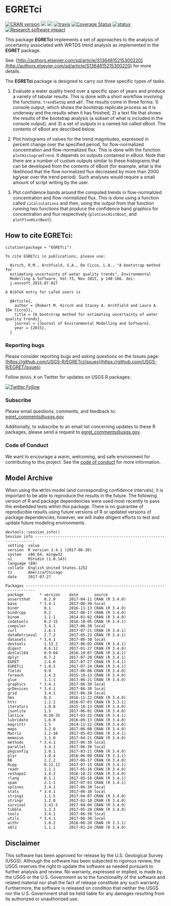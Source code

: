 # EGRETci

[![CRAN version](http://www.r-pkg.org/badges/version/EGRETci)](https://cran.r-project.org/package=EGRETci)
[![](http://cranlogs.r-pkg.org/badges/EGRETci)](https://cran.r-project.org/package=EGRETci)
[![](http://cranlogs.r-pkg.org/badges/grand-total/EGRETci)](https://cran.r-project.org/package=EGRETci)
[![travis](https://travis-ci.org/USGS-R/EGRETci.svg?branch=master)](https://travis-ci.org/USGS-R/EGRETci)
[![Coverage Status](https://coveralls.io/repos/github/USGS-R/EGRETci/badge.svg?branch=master)](https://coveralls.io/github/USGS-R/EGRETci?branch=master)
[![status](https://img.shields.io/badge/USGS-Research-blue.svg)](https://owi.usgs.gov/R/packages.html#research)
[![Research software impact](http://depsy.org/api/package/cran/EGRETci/badge.svg)](http://depsy.org/package/r/EGRETci)

This package **EGRETci** implements a set of approaches to the analysis of uncertainty associated with WRTDS trend analysis as implemented in the **EGRET** package.

See: [http://authors.elsevier.com/sd/article/S1364815215300220](http://authors.elsevier.com/sd/article/S1364815215300220) for more details.

The **EGRETci** package is designed to carry out three specific types of tasks.

1)  Evaluate a water quality trend over a specific span of years and produce a variety of tabular results.  This is done with a short workflow involving the functions: `trendSetUp` and `wBT`.  The results come in three forms: 1) console output, which shows the bootstrap replicate process as it is underway and the results when it has finished, 2) a text file that shows the results of the bootstrap analysis (a subset of what is included in the console output), and 3) a set of outputs in a named list called eBoot.  The contents of eBoot are described below.  

2)  Plot histograms of values for the trend magnitudes, expressed in percent change over the specified period, for flow-normalized concentration and flow-normalized flux.  This is done with the function `plotHistogramTrend`.  It depends on outputs contained in eBoot.  Note that there are a number of custom outputs similar to these histograms that can be developed from the contents of eBoot (for example, what is the likelihood that the flow normalized flux decreased by more than 2000 kg/year over the trend period).  Such analyses would require a small amount of script writing by the user.

3)  Plot confidence bands around the computed trends in flow-normalized concentration and flow-normalized flux.  This is done using a function called `ciCalculations` and then, using the output from that function running two functions that produce the confidence band graphics for concentration and flux respectively (`plotConcHistBoot`, and `plotFluxHistBoot`).

## How to cite EGRETci:

```
citation(package = "EGRETci")

To cite EGRETci in publications, please use:

  Hirsch, R.M., Archfield, S.A., De Cicco, L.A., "A bootstrap method for
  estimating uncertainty of water quality trends", Environmental
  Modelling & Software, Vol 73, Nov 2015, p 148-166. doi:
  j.envsoft.2015.07.017

A BibTeX entry for LaTeX users is

  @Article{,
    author = {Robert M. Hirsch and Stacey A. Archfield and Laura A. {De Cicco}},
    title = {A bootstrap method for estimating uncertainty of water quality trends},
    journal = {Journal of Environmental Modelling and Software},
    year = {2015},
  }

```


### Reporting bugs

Please consider reporting bugs and asking questions on the Issues page:
[https://github.com/USGS-R/EGRETci/issues](https://github.com/USGS-R/EGRET/issues)

Follow `@USGS_R` on Twitter for updates on USGS R packages:

[![Twitter Follow](https://img.shields.io/twitter/follow/USGS_R.svg?style=social&label=Follow%20USGS_R)](https://twitter.com/USGS_R)

### Subscribe

Please email questions, comments, and feedback to: 
egret_comments@usgs.gov

Additionally, to subscribe to an email list concerning updates to these R packages, please send a request to egret_comments@usgs.gov.

### Code of Conduct

We want to encourage a warm, welcoming, and safe environment for contributing to this project. See the [code of conduct](https://github.com/USGS-R/EGRETci/blob/master/CONDUCT.md) for more information.


## Model Archive

When using the `WRTDS` model (and corresponding confidence intervals), it is important to be able to reproduce the results in the future. The following version of R and package dependencies were used most recently to pass the embedded tests within this package. There is no guarantee of reproducible results using future versions of R or updated versions of package dependencies; however, we will make diligent efforts to test and update future modeling environments.

```
devtools::session_info()
Session info ----------------------------------------------------------------------
 setting  value                       
 version  R version 3.4.1 (2017-06-30)
 system   x86_64, mingw32             
 ui       RStudio (1.0.143)           
 language (EN)                        
 collate  English_United States.1252  
 tz       America/Chicago             
 date     2017-07-27                  

Packages --------------------------------------------------------------------------
 package       * version    date       source        
 assertthat      0.2.0      2017-04-11 CRAN (R 3.4.0)
 base          * 3.4.1      2017-06-30 local         
 bindr           0.1        2016-11-13 CRAN (R 3.4.0)
 bindrcpp        0.2        2017-06-17 CRAN (R 3.4.0)
 binom           1.1-1      2014-01-02 CRAN (R 3.4.0)
 codetools       0.2-15     2016-10-05 CRAN (R 3.4.1)
 compiler        3.4.1      2017-06-30 local         
 curl            2.8.1      2017-07-21 CRAN (R 3.4.1)
 dataRetrieval   2.7.2      2017-05-23 CRAN (R 3.4.1)
 datasets      * 3.4.1      2017-06-30 local         
 devtools        1.13.2     2017-06-02 CRAN (R 3.4.1)
 digest          0.6.12     2017-01-27 CRAN (R 3.4.0)
 dotCall64       0.9-04     2016-10-07 CRAN (R 3.4.1)
 dplyr           0.7.2      2017-07-20 CRAN (R 3.4.1)
 EGRET           2.6.0      2017-07-27 CRAN (R 3.4.1)    
 EGRETci       * 1.0.5      2017-07-24 CRAN (R 3.4.1)      
 fields          9.0        2017-06-06 CRAN (R 3.4.0)
 foreach         1.4.3      2015-10-13 CRAN (R 3.4.0)
 glue            1.1.1      2017-06-21 CRAN (R 3.4.0)
 graphics      * 3.4.1      2017-06-30 local         
 grDevices     * 3.4.1      2017-06-30 local         
 grid            3.4.1      2017-06-30 local         
 hms             0.3        2016-11-22 CRAN (R 3.4.0)
 httr            1.2.1      2016-07-03 CRAN (R 3.3.1)
 iterators       1.0.8      2015-10-13 CRAN (R 3.4.0)
 jsonlite        1.5        2017-06-01 CRAN (R 3.4.0)
 lattice         0.20-35    2017-03-25 CRAN (R 3.4.1)
 lubridate       1.6.0      2016-09-13 CRAN (R 3.4.0)
 magrittr        1.5        2014-11-22 CRAN (R 3.4.0)
 maps            3.2.0      2017-06-08 CRAN (R 3.4.0)
 Matrix          1.2-10     2017-05-03 CRAN (R 3.4.1)
 memoise         1.1.0      2017-04-21 CRAN (R 3.4.0)
 methods       * 3.4.1      2017-06-30 local         
 parallel        3.4.1      2017-06-30 local         
 pkgconfig       2.0.1      2017-03-21 CRAN (R 3.4.0)
 plyr            1.8.4      2016-06-08 CRAN (R 3.3.1)
 R6              2.2.2      2017-06-17 CRAN (R 3.4.0)
 Rcpp            0.12.12    2017-07-15 CRAN (R 3.4.1)
 readr           1.1.1      2017-05-16 CRAN (R 3.4.0)
 reshape2        1.4.2      2016-10-22 CRAN (R 3.4.0)
 rlang           0.1.1      2017-05-18 CRAN (R 3.4.1)
 spam            2.1-1      2017-07-03 CRAN (R 3.4.1)
 splines         3.4.1      2017-06-30 local         
 stats         * 3.4.1      2017-06-30 local         
 stringi         1.1.5      2017-04-07 CRAN (R 3.4.0)
 stringr         1.2.0      2017-02-18 CRAN (R 3.4.0)
 survival        2.41-3     2017-04-04 CRAN (R 3.4.0)
 tibble          1.3.3      2017-05-28 CRAN (R 3.4.0)
 tools           3.4.1      2017-06-30 local         
 utils         * 3.4.1      2017-06-30 local         
 withr           1.0.2      2016-06-20 CRAN (R 3.3.1)
 xml2            1.1.1      2017-01-24 CRAN (R 3.4.0)

```

## Disclaimer

This software has been approved for release by the U.S. Geological Survey (USGS). Although the software has been subjected to rigorous review, the USGS reserves the right to update the software as needed pursuant to further analysis and review. No warranty, expressed or implied, is made by the USGS or the U.S. Government as to the functionality of the software and related material nor shall the fact of release constitute any such warranty. Furthermore, the software is released on condition that neither the USGS nor the U.S. Government shall be held liable for any damages resulting from its authorized or unauthorized use.
